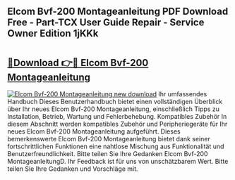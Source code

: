 ## Elcom Bvf-200 Montageanleitung PDF Download Free - Part-TCX User Guide Repair - Service Owner Edition 1jKKk

# <h2><a href="http://df8y0q.blite.top/?on=Elcom+Bvf-200+Montageanleitung">🔗Download 👉🔴 Elcom Bvf-200 Montageanleitung</a></h2>

[![Elcom Bvf-200 Montageanleitung new download](https://i.imgur.com/lujVjoI.png)](http://df8y0q.blite.top/?on=Elcom+Bvf-200+Montageanleitung)
Ihr umfassendes Handbuch Dieses Benutzerhandbuch bietet einen vollständigen Überblick über Ihr neues Elcom Bvf-200 Montageanleitung, einschließlich Tipps zu Installation, Betrieb, Wartung und Fehlerbehebung. Kompatibles Zubehör In diesem Abschnitt werden kompatibles Zubehör und Peripheriegeräte für Ihr neues Elcom Bvf-200 Montageanleitung aufgeführt. Dieses bemerkenswerte Elcom Bvf-200 Montageanleitung bietet dank seiner fortschrittlichen Funktionen eine nahtlose Mischung aus Funktionalität und Benutzerfreundlichkeit. Bitte teilen Sie Ihre Gedanken Elcom Bvf-200 MontageanleitungD. Ihr Feedback ist für uns von unschätzbarem Wert. Bitte teilen Sie Ihre Gedanken und Vorschläge mit.
